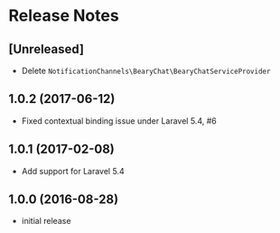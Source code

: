 # Release Notes

## [Unreleased]

- Delete `NotificationChannels\BearyChat\BearyChatServiceProvider`

## 1.0.2 (2017-06-12)

- Fixed contextual binding issue under Laravel 5.4, #6

## 1.0.1 (2017-02-08)

- Add support for Laravel 5.4

## 1.0.0 (2016-08-28)

- initial release
